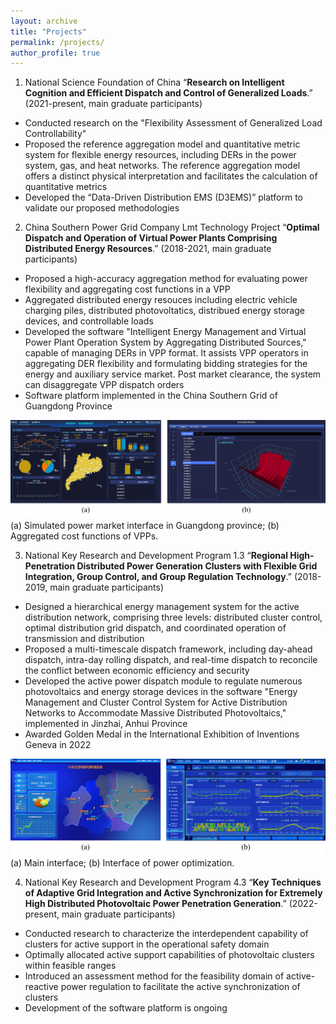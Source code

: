 ```yaml
---
layout: archive
title: "Projects"
permalink: /projects/
author_profile: true
---
```


1. National Science Foundation of China “**Research on Intelligent Cognition and Efficient Dispatch and Control of Generalized Loads**.” (2021-present, main graduate participants)
- Conducted research on the "Flexibility Assessment of Generalized Load Controllability"
- Proposed the reference aggregation model and quantitative metric system for flexible energy resources, including DERs in the power system, gas, and heat networks. The reference aggregation model offers a distinct physical interpretation and facilitates the calculation of quantitative metrics
- Developed the “Data-Driven Distribution EMS (D3EMS)” platform to validate our proposed methodologies

2. China Southern Power Grid Company Lmt Technology Project “**Optimal Dispatch and Operation of Virtual Power Plants Comprising Distributed Energy Resources**.” (2018-2021, main graduate participants)
- Proposed a high-accuracy aggregation method for evaluating power flexibility and aggregating cost functions in a VPP
- Aggregated distributed energy resouces including electric vehicle charging piles, distributed photovoltatics, distribued energy storage devices, and controllable loads 
- Developed the software "Intelligent Energy Management and Virtual Power Plant Operation System by Aggregating Distributed Sources," capable of managing DERs in VPP format. It assists VPP operators in aggregating DER flexibility and formulating bidding strategies for the energy and auxiliary service market. Post market clearance, the system can disaggregate VPP dispatch orders
- Software platform implemented in the China Southern Grid of Guangdong Province

![Guangdong Project](/images/guangdong_project.png)
(a) Simulated power market interface in Guangdong province; (b) Aggregated cost functions of VPPs.

3. National Key Research and Development Program 1.3 “**Regional High-Penetration Distributed Power Generation Clusters with Flexible Grid Integration, Group Control, and Group Regulation Technology**.” (2018-2019, main graduate participants)
- Designed a hierarchical energy management system for the active distribution network, comprising three levels: distributed cluster control, optimal distribution grid dispatch, and coordinated operation of transmission and distribution
- Proposed a multi-timescale dispatch framework, including day-ahead dispatch, intra-day rolling dispatch, and real-time dispatch to reconcile the conflict between economic efficiency and security
- Developed the active power dispatch module to regulate numerous photovoltaics and energy storage devices in the software "Energy Management and Cluster Control System for Active Distribution Networks to Accommodate Massive Distributed Photovoltaics," implemented in Jinzhai, Anhui Province
- Awarded Golden Medal in the International Exhibition of Inventions Geneva in 2022 

![Jinzhai Project](/images/jinzhai_project.png)
(a) Main interface; (b) Interface of power optimization.

4. National Key Research and Development Program 4.3 “**Key Techniques of Adaptive Grid Integration and Active Synchronization for Extremely High Distributed Photovoltaic Power Penetration Generation**.” (2022-present, main graduate participants)
- Conducted research to characterize the interdependent capability of clusters for active support in the operational safety domain
- Optimally allocated active support capabilities of photovoltaic clusters within feasible ranges
- Introduced an assessment method for the feasibility domain of active-reactive power regulation to facilitate the active synchronization of clusters
- Development of the software platform is ongoing


